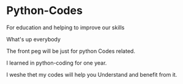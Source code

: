 # Python-Codes
For education and helping to improve our skills

What's up everybody

The front peg will be just for python Codes related.

I learned in python-coding for one year.

I weshe thet my codes will help you Understand and benefit from it.
